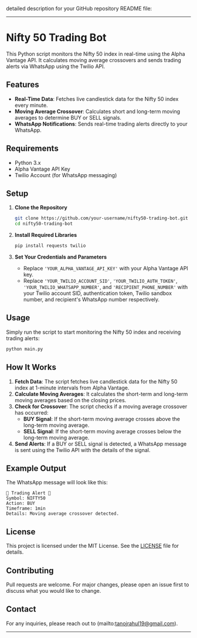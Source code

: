  detailed description for your GitHub repository README file:

---

# Nifty 50 Trading Bot

This Python script monitors the Nifty 50 index in real-time using the Alpha Vantage API. It calculates moving average crossovers and sends trading alerts via WhatsApp using the Twilio API.

## Features

- **Real-Time Data**: Fetches live candlestick data for the Nifty 50 index every minute.
- **Moving Average Crossover**: Calculates short and long-term moving averages to determine BUY or SELL signals.
- **WhatsApp Notifications**: Sends real-time trading alerts directly to your WhatsApp.

## Requirements

- Python 3.x
- Alpha Vantage API Key
- Twilio Account (for WhatsApp messaging)

## Setup

1. **Clone the Repository**
   ```bash
   git clone https://github.com/your-username/nifty50-trading-bot.git
   cd nifty50-trading-bot
   ```

2. **Install Required Libraries**
   ```bash
   pip install requests twilio
   ```

3. **Set Your Credentials and Parameters**

   - Replace `'YOUR_ALPHA_VANTAGE_API_KEY'` with your Alpha Vantage API key.
   - Replace `'YOUR_TWILIO_ACCOUNT_SID'`, `'YOUR_TWILIO_AUTH_TOKEN'`, `'YOUR_TWILIO_WHATSAPP_NUMBER'`, and `'RECIPIENT_PHONE_NUMBER'` with your Twilio account SID, authentication token, Twilio sandbox number, and recipient's WhatsApp number respectively.

## Usage

Simply run the script to start monitoring the Nifty 50 index and receiving trading alerts:
```bash
python main.py
```

## How It Works

1. **Fetch Data**: The script fetches live candlestick data for the Nifty 50 index at 1-minute intervals from Alpha Vantage.
2. **Calculate Moving Averages**: It calculates the short-term and long-term moving averages based on the closing prices.
3. **Check for Crossover**: The script checks if a moving average crossover has occurred:
   - **BUY Signal**: If the short-term moving average crosses above the long-term moving average.
   - **SELL Signal**: If the short-term moving average crosses below the long-term moving average.
4. **Send Alerts**: If a BUY or SELL signal is detected, a WhatsApp message is sent using the Twilio API with the details of the signal.

## Example Output

The WhatsApp message will look like this:
```
🚨 Trading Alert 🚨
Symbol: NIFTY50
Action: BUY
Timeframe: 1min
Details: Moving average crossover detected.
```

## License

This project is licensed under the MIT License. See the [LICENSE](LICENSE) file for details.

## Contributing

Pull requests are welcome. For major changes, please open an issue first to discuss what you would like to change.

## Contact

For any inquiries, please reach out to (mailto:tanojrahul19@gmail.com).

---

